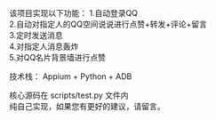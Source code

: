 该项目实现以下功能：
1.自动登录QQ  
2.自动对指定人的QQ空间说说进行点赞+转发+评论+留言  
3.定时发送消息  
4.对指定人消息轰炸  
5.对QQ名片背景墙进行点赞  

技术栈：
Appium + Python + ADB 

核心源码在 scripts/test.py 文件内  
纯自己实现，如果您有更好的建议，请留言。

